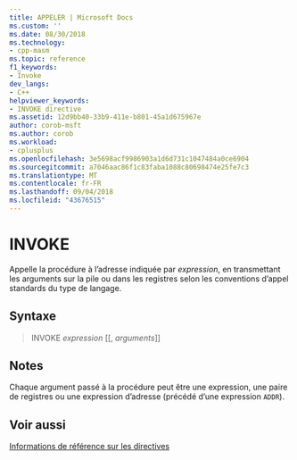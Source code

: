 ```yaml
---
title: APPELER | Microsoft Docs
ms.custom: ''
ms.date: 08/30/2018
ms.technology:
- cpp-masm
ms.topic: reference
f1_keywords:
- Invoke
dev_langs:
- C++
helpviewer_keywords:
- INVOKE directive
ms.assetid: 12d9bb40-33b9-411e-b801-45a1d675967e
author: corob-msft
ms.author: corob
ms.workload:
- cplusplus
ms.openlocfilehash: 3e5698acf9986903a1d6d731c1047484a0ce6904
ms.sourcegitcommit: a7046aac86f1c83faba1088c80698474e25fe7c3
ms.translationtype: MT
ms.contentlocale: fr-FR
ms.lasthandoff: 09/04/2018
ms.locfileid: "43676515"
---
```

# <a name="invoke"></a>INVOKE

Appelle la procédure à l’adresse indiquée par *expression*, en transmettant les arguments sur la pile ou dans les registres selon les conventions d’appel standards du type de langage.

## <a name="syntax"></a>Syntaxe

> INVOKE *expression* [[, *arguments*]]

## <a name="remarks"></a>Notes

Chaque argument passé à la procédure peut être une expression, une paire de registres ou une expression d’adresse (précédé d’une expression `ADDR`).

## <a name="see-also"></a>Voir aussi

[Informations de référence sur les directives](../../assembler/masm/directives-reference.md)<br/>
